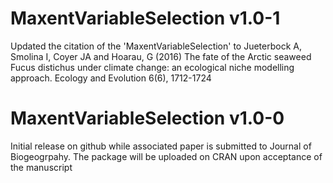 # MaxentVariableSelection v1.0-1

Updated the citation of the 'MaxentVariableSelection' to
Jueterbock A, Smolina I, Coyer JA and  Hoarau, G (2016)
The fate of the Arctic seaweed Fucus distichus under climate change:
an ecological niche modelling approach.
Ecology and Evolution 6(6), 1712-1724


# MaxentVariableSelection v1.0-0

Initial release on github while associated paper is submitted to
Journal of Biogeogrpahy. The package will be uploaded on CRAN upon
acceptance of the manuscript
